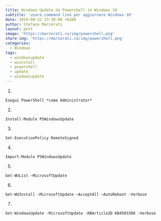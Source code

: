 ```yaml
---
title: Windows Update da Powershell in Windows 10
subtitle: 'usare command line per aggiornare Windows 10'
date: 2019-08-22 23:30:00 +0200
author: Stefano Marzorati
layout: post
image: 'https://marzorati.co/img/powershell.png'
share-img: 'https://marzorati.co/img/powershell.png'
categories:
  - Windows
tags:
  - windowsupdate
  - wuinstall
  - powershell
  - update
  - windowsupdate
---
```

1)

	Esegui PowerShell *come Administrator*   
2)

	Install-Module PSWindowsUpdate
3)

	Set-ExecutionPolicy RemoteSigned
4)

	Import-Module PSWindowsUpdate
5)

	Get-WUList –MicrosoftUpdate
6)

	Get-WUInstall –MicrosoftUpdate –AcceptAll –AutoReboot -Verbose
7)

	Get-WindowsUpdate -MicrosoftUpdate -KBArticleID KB4503308 -Verbose
